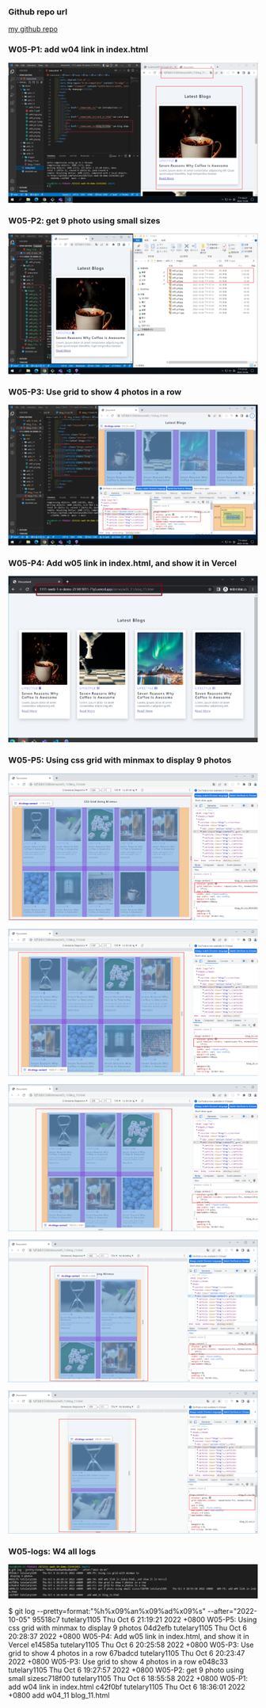 ### Github repo url

[my github repo](https://github.com/tutelary1105/1111-sweb-1N-demo-211411011)

### W05-P1: add w04 link in index.html

![](w05_p1.png)

### W05-P2: get 9 photo using small sizes

![](w05_p2.png)

### W05-P3: Use grid to show 4 photos in a row

![](w05_p3.png)

### W05-P4: Add w05 link in index.html, and show it in Vercel

![](w05_p4.png)

### W05-P5: Using css grid with minmax to display 9 photos

![](w05_p5-1.png)

![](w05_p5-2.png)

![](w05_p5-3.png)

![](w05_p5-4.png)

![](w05_p5-5.png)

### W05-logs: W4 all logs

![](w05_logs.png)

$ git log --pretty=format:"%h%x09%an%x09%ad%x09%s" --after="2022-10-05"
95518c7 tutelary1105 Thu Oct 6 21:19:21 2022 +0800 W05-P5: Using css grid with minmax to display 9 photos
04d2efb tutelary1105 Thu Oct 6 20:28:37 2022 +0800 W05-P4: Add w05 link in index.html, and show it in Vercel
e14585a tutelary1105 Thu Oct 6 20:25:58 2022 +0800 W05-P3: Use grid to show 4 photos in a row
67badcd tutelary1105 Thu Oct 6 20:23:47 2022 +0800 W05-P3: Use grid to show 4 photos in a row
e048c33 tutelary1105 Thu Oct 6 19:27:57 2022 +0800 W05-P2: get 9 photo using small sizesc718f00 tutelary1105 Thu Oct 6 18:55:58 2022 +0800 W05-P1: add w04 link in index.html
c42f0bf tutelary1105 Thu Oct 6 18:36:01 2022 +0800 add w04_11 blog_11.html
